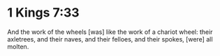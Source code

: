 # 1 Kings 7:33

And the work of the wheels [was] like the work of a chariot wheel: their axletrees, and their naves, and their felloes, and their spokes, [were] all molten.